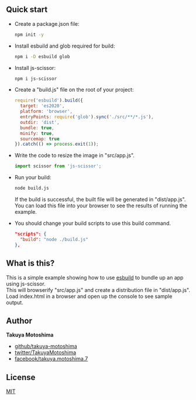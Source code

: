 ## Quick start

* Create a package.json file:
  ```bash
  npm init -y
  ```

* Install esbuild and glob required for build:
  ```bash
  npm i -D esbuild glob
  ```

* Install js-scissor:
  ```bash
  npm i js-scissor
  ```

* Create a "build.js" file on the root of your project: 
  ```js
  require('esbuild').build({
    target: 'es2020',
    platform: 'browser',
    entryPoints: require('glob').sync('./src/**/*.js'),
    outdir: 'dist',
    bundle: true,
    minify: true,
    sourcemap: true
  }).catch(() => process.exit(1));
  ```

* Write the code to resize the image in "src/app.js".
  ```js
  import scissor from 'js-scissor';
  ```

* Run your build:
  ```bash
  node build.js
  ```

  If the build is successful, the built file will be generated in "dist/app.js".  
  You can load this file into your browser to see the results of running the example.

* You should change your build scripts to use this build command.
  ```json
  "scripts": {
    "build": "node ./build.js"
  },
  ```

## What is this?

This is a simple example showing how to use [esbuild](https://esbuild.github.io/) to bundle up an app using js-scissor.  
This will browserify "src/app.js" and create a distribution file in "dist/app.js".
Load index.html in a browser and open up the console to see sample output.

## Author

**Takuya Motoshima**

* [github/takuya-motoshima](https://github.com/takuya-motoshima)
* [twitter/TakuyaMotoshima](https://twitter.com/TakuyaMotoshima)
* [facebook/takuya.motoshima.7](https://www.facebook.com/takuya.motoshima.7)

## License

[MIT](LICENSE)